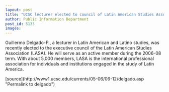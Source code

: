 ```yaml
---
layout: post
title: "UCSC lecturer elected to council of Latin American Studies Association"
author: Public Information Department
post_id: 5133
images:
---
```


<a name="content" id="content"></a>
<p>
  Guillermo Delgado-P., a lecturer in Latin American and Latino studies, was recently elected to the executive council of the Latin American Studies Association (LASA). He will serve as an active member during the 2006-08 term. With about 5,000 members, LASA is the international professional association for individuals and institutions engaged in the study of Latin America.
</p>
[source](http://www1.ucsc.edu/currents/05-06/06-12/delgado.asp "Permalink to delgado")
